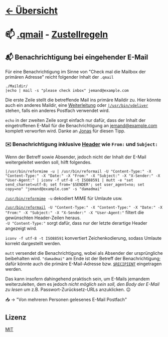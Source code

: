 # [&larr; Übersicht](./README.md)

# :mailbox: [.qmail](https://wiki.uberspace.de/mail:dotqmail) - [Zustellregeln](http://www.qmail.org/man/man5/dot-qmail.html)

## :mailbox_with_mail: Benachrichtigung bei eingehender E-Mail
Für eine Benachrichtigung im Sinne von "Check mal die Mailbox der primären Adresse" reicht folgender Inhalt der `.qmail`
```
./Maildir/
|echo | mail -s "please check inbox" jemand@example.com
```
Die erste Zeile stellt die betreffende Mail ins primäre Maildir zu. Hier könnte auch ein anderes Maildir, eine [Weiterleitung](https://wiki.uberspace.de/mail:dotqmail#moeglichkeiten_mit_qmail-dateien) oder [`|/usr/bin/vdeliver`](https://wiki.uberspace.de/mail:vmailmgr) stehen, falls ein anderes Postfach verwendet wird.

`echo` in der zweiten Zeile sorgt einfach nur dafür, dass der Inhalt der eingetroffenen E-Mail für die Benachrichtigung an jemand@example.com komplett verworfen wird. Danke an [Jonas](https://jonaspasche.com/) für diesen Tipp.

### :envelope: Benachrichtigung inklusive [Header](https://de.wikipedia.org/wiki/Header_%28E-Mail%29) wie `From:` und `Subject:`
Wenn der Betreff sowie Absender, jedoch nicht der Inhalt der E-Mail weitergeleitet werden soll, hilft folgendes.
```
|/usr/bin/reformime -u | /usr/bin/reformail -U "Content-Type:" -X "Content-Type:" -X "Date:" -X "From:" -X "Subject:" -X "X-Sender:" -X "User-Agent:" | iconv -f utf-8 -t ISO88591 | mutt -e "set send_charset=utf-8; set from='$SENDER'; set user_agent=no; set copy=no" "jemand@example.com" -s "damadmai"
```
[`/usr/bin/reformime`](http://www.courier-mta.org/reformime.html)` -u` dekodiert MIME für Umlaute usw.

[`/usr/bin/reformail`](http://www.courier-mta.org/reformail.html)` -U "Content-Type:" -X "Content-Type:" -X "Date:" -X "From:" -X "Subject:" -X "X-Sender:" -X "User-Agent:"` filtert die gewünschten Header-Zeilen heraus.  
`-U "Content-Type:"` sorgt dafür, dass nur der letzte derartige Header angezeigt wird.

`iconv -f utf-8 -t ISO88591` konvertiert Zeichenkodierung, sodass Umlaute korrekt dargestellt werden.

`mutt` versendet die Benachrichtigung, wobei als Absender der ursprüngliche beibehalten wird. `"damadmai"` am Ende ist der Betreff der Benachrichtigung; dafür könnte auch die primäre E-Mail-Adresse bzw. [`$RECIPIENT`](http://www.qmail.org/man/man8/qmail-command.html) eingetragen werden.

Das kann insofern dahingehend praktisch sein, um E-Mails jemandem weiterzuleiten, dem es jedoch *nicht möglich sein soll, den Body der E-Mail zu lesen* um z.B. Passwort-Zurücksetz-URLs anzuklicken. :wink:

 :inbox_tray: &rarr; "Von mehreren Personen gelesenes E-Mail Postfach"

## Lizenz
[MIT](./LICENSE)

